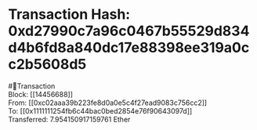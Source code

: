 
Transaction Hash: 0xd27990c7a96c0467b55529d834d4b6fd8a840dc17e88398ee319a0cc2b5608d5
====================================================================================
  
#💸Transaction  
Block: [[14456688]]  
From: [[0xc02aaa39b223fe8d0a0e5c4f27ead9083c756cc2]]  
To: [[0x1111111254fb6c44bac0bed2854e76f90643097d]]  
Transferred: 7.954150917159761 Ether